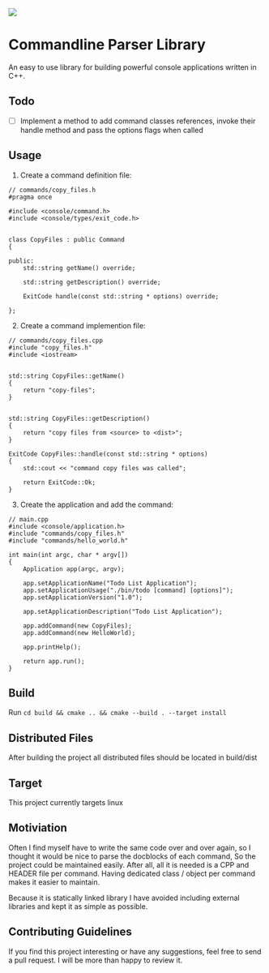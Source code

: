 <p align="left"><img src="https://drive.google.com/uc?export=view&id=1-x4N2CctotfbV9U-m7b8AUjOtXLlH9cs"></p>

# Commandline Parser Library

An easy to use library for building powerful console applications written in C++.

## Todo

- [ ] Implement a method to add command classes references, invoke their handle method and pass the options flags when called

## Usage

1. Create a command definition file:

```
// commands/copy_files.h
#pragma once

#include <console/command.h>
#include <console/types/exit_code.h>


class CopyFiles : public Command
{

public:
    std::string getName() override;

    std::string getDescription() override;

    ExitCode handle(const std::string * options) override;

};
```

2. Create a command implemention file:

```
// commands/copy_files.cpp
#include "copy_files.h"
#include <iostream>


std::string CopyFiles::getName()
{
    return "copy-files";
}


std::string CopyFiles::getDescription()
{
    return "copy files from <source> to <dist>";
}

ExitCode CopyFiles::handle(const std::string * options)
{
    std::cout << "command copy files was called";

    return ExitCode::Ok;
}
```

3. Create the application and add the command:

```
// main.cpp
#include <console/application.h>
#include "commands/copy_files.h"
#include "commands/hello_world.h"

int main(int argc, char * argv[])
{
    Application app(argc, argv);

    app.setApplicationName("Todo List Application");
    app.setApplicationUsage("./bin/todo [command] [options]");
    app.setApplicationVersion("1.0");

    app.setApplicationDescription("Todo List Application");

    app.addCommand(new CopyFiles);
    app.addCommand(new HelloWorld);

    app.printHelp();

    return app.run();
}
```


## Build

Run `cd build && cmake .. && cmake --build . --target install`

## Distributed Files

After building the project all distributed files should be located in build/dist

## Target

This project currently targets linux

## Motiviation

Often I find myself have to write the same code over and over again, so I thought it would be nice to parse the docblocks of each command,
So the project could be maintained easily. After all, all it is needed is a CPP and HEADER file per command.
Having dedicated class / object per command makes it easier to maintain.

Because it is statically linked library I have avoided including external libraries and kept it as simple as possible.

## Contributing Guidelines

If you find this project interesting or have any suggestions, feel free to send a pull request. I will be more than happy to review it.
